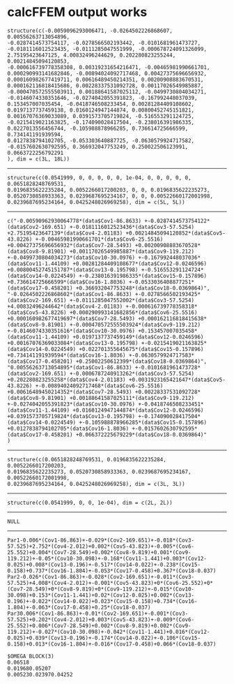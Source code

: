 # calcFFEM output works

    structure(c(-0.0059096293006471, -0.0264502226868607, 0.00556263713054896, 
    -0.0287414573754117, -0.0278566502193442, -0.0101681961473727, 
    -0.0181116012523435, -0.0111285047551999, -0.000678724091326099, 
    2.75195423647125, 4.00832496244629, 0.202280823255244, 0.00214845094120853, 
    -0.000616739778358308, 0.00319231654216471, -0.00465981990661701, 
    0.000290993141682846, -0.00894024092717468, 0.00427375696656932, 
    0.000160982677419711, 0.00616489450214351, 0.00200908883670531, 
    0.000162116818415686, 0.00228337531092728, 0.00117026549985887, 
    -0.000470572555503911, 0.00188641587025112, -0.0499730804034271, 
    -0.0146074330351646, -0.0274042055391823, -0.167992448037039, 
    0.153457007035454, -0.0418746508233454, 0.00281284409108602, 
    0.0197137737459138, 0.0160124947144874, 0.00800452745151821, 
    0.00167076369033089, 0.0391573705719824, -0.516553291124725, 
    -0.0215419021163825, -0.174090028417504, -0.238016391986335, 
    0.0227013556456744, -0.105988878966285, 0.736614725666599, 0.734141191939594, 
    0.0127838794102705, -0.053303640887725, -0.0630579924717582, 
    -0.0157602630792595, 0.366932047753249, 0.250022506123991, 0.0663722256792291
    ), dim = c(3L, 18L))

---

    structure(c(0.0541999, 0, 0, 0, 0, 0, 1e-04, 0, 0, 0, 0, 0, 0.0651828248769531, 
    0.0196835622235284, 0.0052266017200203, 0, 0, 0.0196835622235273, 
    0.0520730858933363, 0.0239687695234167, 0, 0, 0.00522660172001998, 
    0.0239687695234164, 0.0425248026969258), dim = c(5L, 5L))

---

    c("-0.00590962930064778*(data$Cov1-86.8633) +-0.0287414573754122*(data$Cov2-169.651) +-0.0181116012523436*(data$Cov3-57.5254) +2.75195423647139*(data$Cov4-2.01183) +0.00214845094120852*(data$Cov5-43.8226) +-0.00465981990661701*(data$Cov6-25.5516) +0.00427375696656932*(data$Cov7-28.5493) +0.00200908883670528*(data$Cov8-9.81901) +0.00117026549985887*(data$Cov9-119.212) +-0.0499730804034273*(data$Cov10-30.0976) +-0.167992448037036*(data$Cov11-1.44109) +0.00281284409108677*(data$Cov12-0.0246596) +0.00800452745151787*(data$Cov13-0.195798) +-0.516553291124724*(data$Cov14-0.0224549) +-0.238016391986335*(data$Cov15-0.157896) +0.736614725666599*(data$Cov16-1.8036) +-0.0533036408877251*(data$Cov17-0.458201) +0.366932047753248*(data$Cov18-0.0369864)", 
    "-0.0264502226868602*(data$Cov1-86.8633) +-0.0278566502193425*(data$Cov2-169.651) +-0.0111285047552002*(data$Cov3-57.5254) +4.00832496244642*(data$Cov4-2.01183) +-0.000616739778358318*(data$Cov5-43.8226) +0.000290993141682856*(data$Cov6-25.5516) +0.000160982677419697*(data$Cov7-28.5493) +0.000162116818415638*(data$Cov8-9.81901) +-0.000470572555503924*(data$Cov9-119.212) +-0.0146074330351616*(data$Cov10-30.0976) +0.153457007035458*(data$Cov11-1.44109) +0.0197137737459149*(data$Cov12-0.0246596) +0.00167076369033084*(data$Cov13-0.195798) +-0.0215419021163825*(data$Cov14-0.0224549) +0.022701355645675*(data$Cov15-0.157896) +0.734141191939594*(data$Cov16-1.8036) +-0.0630579924717583*(data$Cov17-0.458201) +0.25002250612399*(data$Cov18-0.0369864)", 
    "0.00556263713054895*(data$Cov1-86.8633) +-0.0101681961473728*(data$Cov2-169.651) +-0.0006787240913262*(data$Cov3-57.5254) +0.202280823255258*(data$Cov4-2.01183) +0.0031923165421647*(data$Cov5-43.8226) +-0.00894024092717468*(data$Cov6-25.5516) +0.00616489450214352*(data$Cov7-28.5493) +0.00228337531092728*(data$Cov8-9.81901) +0.00188641587025111*(data$Cov9-119.212) +-0.0274042055391823*(data$Cov10-30.0976) +-0.0418746508233451*(data$Cov11-1.44109) +0.0160124947144874*(data$Cov12-0.0246596) +0.0391573705719824*(data$Cov13-0.195798) +-0.174090028417504*(data$Cov14-0.0224549) +-0.105988878966285*(data$Cov15-0.157896) +0.0127838794102705*(data$Cov16-1.8036) +-0.0157602630792595*(data$Cov17-0.458201) +0.066372225679229*(data$Cov18-0.0369864)"
    )

---

    structure(c(0.0651828248769531, 0.0196835622235284, 0.0052266017200203, 
    0.0196835622235273, 0.0520730858933363, 0.0239687695234167, 0.00522660172001998, 
    0.0239687695234164, 0.0425248026969258), dim = c(3L, 3L))

---

    structure(c(0.0541999, 0, 0, 1e-04), dim = c(2L, 2L))

---

    NULL

---

    Par1-0.006*(Cov1-86.863)+-0.029*(Cov2-169.651)+-0.018*(Cov3-57.525)+2.752*(Cov4-2.012)+0.002*(Cov5-43.823)+-0.005*(Cov6-25.552)+0.004*(Cov7-28.549)+0.002*(Cov8-9.819)+0.001*(Cov9-119.212)+-0.05*(Cov10-30.098)+-0.168*(Cov11-1.441)+0.003*(Cov12-0.025)+0.008*(Cov13-0.196)+-0.517*(Cov14-0.022)+-0.238*(Cov15-0.158)+0.737*(Cov16-1.804)+-0.053*(Cov17-0.458)+0.367*(Cov18-0.037)
    Par2-0.026*(Cov1-86.863)+-0.028*(Cov2-169.651)+-0.011*(Cov3-57.525)+4.008*(Cov4-2.012)+-0.001*(Cov5-43.823)+0*(Cov6-25.552)+0*(Cov7-28.549)+0*(Cov8-9.819)+0*(Cov9-119.212)+-0.015*(Cov10-30.098)+0.153*(Cov11-1.441)+0.02*(Cov12-0.025)+0.002*(Cov13-0.196)+-0.022*(Cov14-0.022)+0.023*(Cov15-0.158)+0.734*(Cov16-1.804)+-0.063*(Cov17-0.458)+0.25*(Cov18-0.037)
    Par30.006*(Cov1-86.863)+-0.01*(Cov2-169.651)+-0.001*(Cov3-57.525)+0.202*(Cov4-2.012)+0.003*(Cov5-43.823)+-0.009*(Cov6-25.552)+0.006*(Cov7-28.549)+0.002*(Cov8-9.819)+0.002*(Cov9-119.212)+-0.027*(Cov10-30.098)+-0.042*(Cov11-1.441)+0.016*(Cov12-0.025)+0.039*(Cov13-0.196)+-0.174*(Cov14-0.022)+-0.106*(Cov15-0.158)+0.013*(Cov16-1.804)+-0.016*(Cov17-0.458)+0.066*(Cov18-0.037)
    
    $OMEGA BLOCK(3) 
    0.06518
    0.019680.05207
    0.005230.023970.04252

